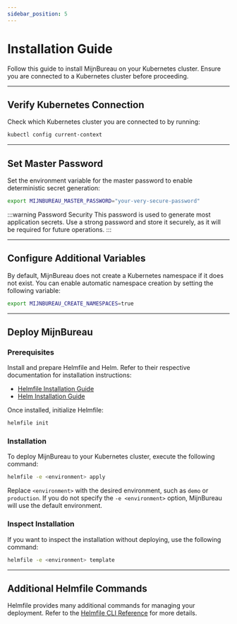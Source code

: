 ```yaml
---
sidebar_position: 5
---
```


# Installation Guide

Follow this guide to install MijnBureau on your Kubernetes cluster. Ensure you are connected to a Kubernetes cluster before proceeding.

---

## Verify Kubernetes Connection

Check which Kubernetes cluster you are connected to by running:

```bash
kubectl config current-context
```

---

## Set Master Password

Set the environment variable for the master password to enable deterministic secret generation:

```bash
export MIJNBUREAU_MASTER_PASSWORD="your-very-secure-password"
```

:::warning Password Security
This password is used to generate most application secrets. Use a strong password and store it securely, as it will be required for future operations.
:::

---

## Configure Additional Variables

By default, MijnBureau does not create a Kubernetes namespace if it does not exist. You can enable automatic namespace creation by setting the following variable:

```bash
export MIJNBUREAU_CREATE_NAMESPACES=true
```

---

## Deploy MijnBureau

### Prerequisites

Install and prepare Helmfile and Helm. Refer to their respective documentation for installation instructions:

- [Helmfile Installation Guide](https://helmfile.readthedocs.io/en/latest/#installation)
- [Helm Installation Guide](https://helm.sh/docs/intro/install/)

Once installed, initialize Helmfile:

```bash
helmfile init
```

### Installation

To deploy MijnBureau to your Kubernetes cluster, execute the following command:

```bash
helmfile -e <environment> apply
```

Replace `<environment>` with the desired environment, such as `demo` or `production`. If you do not specify the `-e <environment>` option, MijnBureau will use the default environment.

### Inspect Installation

If you want to inspect the installation without deploying, use the following command:

```bash
helmfile -e <environment> template
```

---

## Additional Helmfile Commands

Helmfile provides many additional commands for managing your deployment. Refer to the [Helmfile CLI Reference](https://helmfile.readthedocs.io/en/latest/#cli-reference) for more details.
